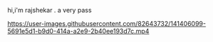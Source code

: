 hi,i'm rajshekar . a very pass



https://user-images.githubusercontent.com/82643732/141406099-5691e5d1-b9d0-414a-a2e9-2b40ee193d7c.mp4
